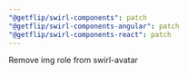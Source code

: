 ```yaml
---
"@getflip/swirl-components": patch
"@getflip/swirl-components-angular": patch
"@getflip/swirl-components-react": patch
---
```


Remove img role from swirl-avatar
